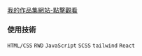 [我的作品集網站-點擊觀看](https://a0955361101.github.io/Portfolio/)

### 使用技術

`HTML/CSS`
`RWD`
`JavaScript`
`SCSS`
`tailwind`
`React`
